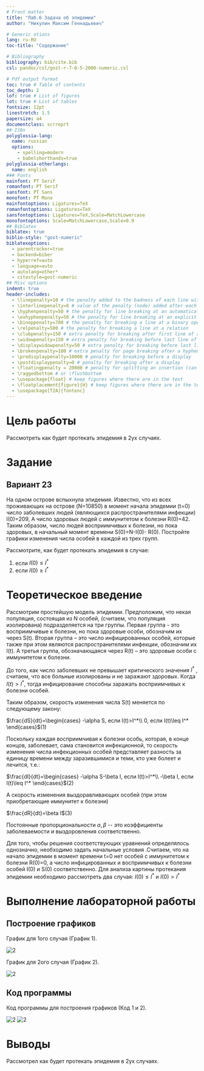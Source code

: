 ```yaml
---
# Front matter
title: "Лаб.6 Задача об эпидемии"
author: "Никулин Максим Геннадьевич"

# Generic otions
lang: ru-RU
toc-title: "Содержание"

# Bibliography
bibliography: bib/cite.bib
csl: pandoc/csl/gost-r-7-0-5-2008-numeric.csl

# Pdf output format
toc: true # Table of contents
toc_depth: 2
lof: true # List of figures
lot: true # List of tables
fontsize: 12pt
linestretch: 1.5
papersize: a4
documentclass: scrreprt
## I18n
polyglossia-lang:
  name: russian
  options:
	- spelling=modern
	- babelshorthands=true
polyglossia-otherlangs:
  name: english
### Fonts
mainfont: PT Serif
romanfont: PT Serif
sansfont: PT Sans
monofont: PT Mono
mainfontoptions: Ligatures=TeX
romanfontoptions: Ligatures=TeX
sansfontoptions: Ligatures=TeX,Scale=MatchLowercase
monofontoptions: Scale=MatchLowercase,Scale=0.9
## Biblatex
biblatex: true
biblio-style: "gost-numeric"
biblatexoptions:
  - parentracker=true
  - backend=biber
  - hyperref=auto
  - language=auto
  - autolang=other*
  - citestyle=gost-numeric
## Misc options
indent: true
header-includes:
  - \linepenalty=10 # the penalty added to the badness of each line within a paragraph (no associated penalty node) Increasing the value makes tex try to have fewer lines in the paragraph.
  - \interlinepenalty=0 # value of the penalty (node) added after each line of a paragraph.
  - \hyphenpenalty=50 # the penalty for line breaking at an automatically inserted hyphen
  - \exhyphenpenalty=50 # the penalty for line breaking at an explicit hyphen
  - \binoppenalty=700 # the penalty for breaking a line at a binary operator
  - \relpenalty=500 # the penalty for breaking a line at a relation
  - \clubpenalty=150 # extra penalty for breaking after first line of a paragraph
  - \widowpenalty=150 # extra penalty for breaking before last line of a paragraph
  - \displaywidowpenalty=50 # extra penalty for breaking before last line before a display math
  - \brokenpenalty=100 # extra penalty for page breaking after a hyphenated line
  - \predisplaypenalty=10000 # penalty for breaking before a display
  - \postdisplaypenalty=0 # penalty for breaking after a display
  - \floatingpenalty = 20000 # penalty for splitting an insertion (can only be split footnote in standard LaTeX)
  - \raggedbottom # or \flushbottom
  - \usepackage{float} # keep figures where there are in the text
  - \floatplacement{figure}{H} # keep figures where there are in the text
  - \usepackage[T2A]{fontenc}
---
```


# Цель работы

Рассмотреть как будет протекать эпидемия в 2ух случаях.

# Задание

## Вариант 23

На одном острове вспыхнула эпидемия. Известно, что из всех проживающих
на острове (N=10850) в момент начала эпидемии (t=0) число заболевших людей
(являющихся распространителями инфекции) I(0)=209, А число здоровых людей с
иммунитетом к болезни R(0)=42. Таким образом, число людей восприимчивых к
болезни, но пока здоровых, в начальный момент времени S(0)=N-I(0)- R(0).
Постройте графики изменения числа особей в каждой из трех групп.

Рассмотрите, как будет протекать эпидемия в случае: 

1. если $I(0)\leq I^*$
2. если $I(0)\geq I^*$

# Теоретическое введение

Рассмотрим простейшую модель эпидемии. Предположим, что некая
популяция, состоящая из N особей, (считаем, что популяция изолирована)
подразделяется на три группы. Первая группа - это восприимчивые к болезни, но
пока здоровые особи, обозначим их через S(t). Вторая группа – это число
инфицированных особей, которые также при этом являются распространителями
инфекции, обозначим их I(t). А третья группа, обозначающаяся через R(t) – это
здоровые особи с иммунитетом к болезни. 

До того, как число заболевших не превышает критического значения $I^*$
, считаем, что все больные изолированы и не заражают здоровых. Когда $I(t)>I^*$,
тогда инфицирование способны заражать восприимчивых к болезни особей. 

Таким образом, скорость изменения числа S(t) меняется по следующему
закону:

$\frac{dS}{dt}=\begin{cases}
-\alpha S, если I(t)>I^*\\
0, если I(t)\leq I^*
\end{cases}$(1)

Поскольку каждая восприимчивая к болезни особь, которая, в конце концов,
заболевает, сама становится инфекционной, то скорость изменения числа
инфекционных особей представляет разность за единицу времени между
заразившимися и теми, кто уже болеет и лечится, т.е.:

$\frac{dI}{dt}=\begin{cases}
-\alpha S-\beta I, если I(t)>I^*\\
-\beta I, если I(t)\leq I^*
\end{cases}$(2)

А скорость изменения выздоравливающих особей (при этом приобретающие
иммунитет к болезни)

$\frac{dR}{dt}=\beta I$(3)

Постоянные пропорциональности $\alpha , \beta$ -- это коэффициенты заболеваемости
и выздоровления соответственно.

Для того, чтобы решения соответствующих уравнений определялось
однозначно, необходимо задать начальные условия .Считаем, что на начало
эпидемии в момент времени t=0 нет особей с иммунитетом к болезни R(0)=0, а
число инфицированных и восприимчивых к болезни особей
I(0) и S(0) соответственно. Для анализа картины протекания эпидемии необходимо
рассмотреть два случая: $I(0)\leq I^*$ и $I(0)> I^*$

# Выполнение лабораторной работы

## Построение графиков

График для 1ого случая (График 1).

![2](math_mo/6/2.png)

График для 2ого случая (График 2).

![2](math_mo/6/4.png)


## Код программы

Код программы для построения графиков (Код 1 и 2).

![2](math_mo/6/1.png)
![2](math_mo/6/3.png)

# Выводы

Рассмотрел как будет протекать эпидемия в 2ух случаях.

